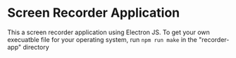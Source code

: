 # Screen Recorder Application

This a screen recorder application using Electron JS.
To get your own execuatble file for your operating system, run `npm run make` in the "recorder-app" directory 
